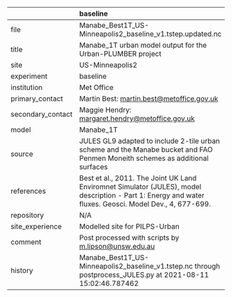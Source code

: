 |                   | baseline                                                                                                                                                |
|:------------------|:--------------------------------------------------------------------------------------------------------------------------------------------------------|
| file              | Manabe_Best1T_US-Minneapolis2_baseline_v1.tstep.updated.nc                                                                                              |
| title             | Manabe_1T urban model output for the Urban-PLUMBER project                                                                                              |
| site              | US-Minneapolis2                                                                                                                                         |
| experiment        | baseline                                                                                                                                                |
| institution       | Met Office                                                                                                                                              |
| primary_contact   | Martin Best: martin.best@metoffice.gov.uk                                                                                                               |
| secondary_contact | Maggie Hendry: margaret.hendry@metoffice.gov.uk                                                                                                         |
| model             | Manabe_1T                                                                                                                                               |
| source            | JULES GL9 adapted to include 2-tile urban scheme and the Manabe bucket and FAO Penmen Moneith schemes as additional surfaces                            |
| references        | Best et al., 2011. The Joint UK Land Enviromnet Simulator (JULES), model description - Part 1: Energy and water fluxes. Geosci. Model Dev., 4, 677-699. |
| repository        | N/A                                                                                                                                                     |
| site_experience   | Modelled site for PILPS-Urban                                                                                                                           |
| comment           | Post processed with scripts by m.lipson@unsw.edu.au                                                                                                     |
| history           | Manabe_Best1T_US-Minneapolis2_baseline_v1.tstep.nc through postprocess_JULES.py at 2021-08-11 15:02:46.787462                                           |
